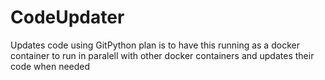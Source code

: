 # CodeUpdater
Updates code using GitPython
plan is to have this running as a docker container to run in paralell with other docker containers and updates their code when needed
